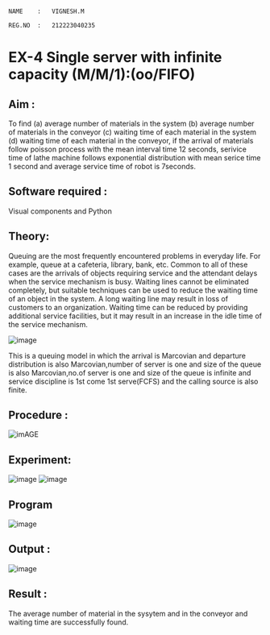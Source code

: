                                                                                  NAME    :   VIGNESH.M
                                                                                 REG.NO  :   212223040235
# EX-4 Single server with infinite capacity (M/M/1):(oo/FIFO)
## Aim :
To find (a) average number of materials in the system (b) average number of materials in the conveyor (c) waiting time of each material in the system (d) waiting time of each material in the conveyor, if the arrival  of materials follow poisson process with the mean interval time 12 seconds, serivice time of lathe machine follows exponential distribution with mean serice time 1 second and average service time of robot is 7seconds.

## Software required :
Visual components and Python

## Theory:
Queuing are the most frequently encountered problems in everyday life. For example, queue at a cafeteria, library, bank, etc. Common to all of these cases are the arrivals of objects requiring service and the attendant delays when the service mechanism is busy. Waiting lines cannot be eliminated completely, but suitable techniques can be used to reduce the waiting time of an object in the system. A long waiting line may result in loss of customers to an organization. Waiting time can be reduced by providing additional service facilities, but it may result in an increase in the idle time of the service mechanism.

![image](1.png)

This is a queuing model in which the arrival is Marcovian and departure distribution is also Marcovian,number of server is one and size of the queue is also Marcovian,no.of server is one and size of the queue is infinite and service discipline is 1st come 1st serve(FCFS) and the calling source is also finite.

## Procedure :

![imAGE](2.png)



## Experiment:
![image](https://github.com/Vignesh-M-07/Single-server-infinite-capacity---Markov-Model/assets/151615193/6a291a27-f154-4790-80c3-1ce9cd3591fe)
![image](https://github.com/Vignesh-M-07/Single-server-infinite-capacity---Markov-Model/assets/151615193/87fa1bac-21a1-42f1-8f31-344599393963)


 
## Program
![image](https://github.com/ramjan1729/Single-server-infinite-capacity---Markov-Model/assets/103921593/5f1fd58d-5929-4c51-89ea-4cef009e5bad)

## Output :
![image](https://github.com/Vignesh-M-07/Single-server-infinite-capacity---Markov-Model/assets/151615193/a2f20f93-a136-46b8-9d8c-ea43b520c00a)

## Result :
The average number of material in the sysytem and in the conveyor and waiting time are successfully found.
